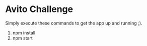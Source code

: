 # Avito Challenge

Simply execute these commands to get the app up and running ;).
1.  npm install 
2.  npm start
